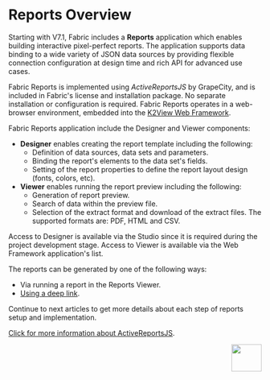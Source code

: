 # Reports Overview

Starting with V7.1, Fabric includes a **Reports** application which enables building interactive pixel-perfect reports. The application supports data binding to a wide variety of JSON data sources by providing flexible connection configuration at design time and rich API for advanced use cases.

Fabric Reports is implemented using *ActiveReportsJS* by GrapeCity, and is included in Fabric's license and installation package. No separate installation or configuration is required. Fabric Reports operates in a web-browser environment, embedded into the [K2View Web Framework](/articles/30_web_framework/01_web_framework_overview.html).  

Fabric Reports application include the Designer and Viewer components:

* **Designer** enables creating the report template including the following: 
  - Definition of data sources, data sets and parameters.
  - Binding the report's elements to the data set's fields.
  - Setting of the report properties to define the report layout design (fonts, colors, etc). 
* **Viewer** enables running the report preview including the following:
  - Generation of report preview. 
  - Search of data within the preview file.
  - Selection of the extract format and download of the extract files. The supported formats are: PDF, HTML and CSV.

Access to Designer is available via the Studio since it is required during the project development stage. Access to Viewer is available via the Web Framework application's list.

The reports can be generated by one of the following ways: 

* Via running a report in the Reports Viewer.
* [Using a deep link](06_report_execution_guidelines.md#reports-generation-using-deep-link).

Continue to next articles to get more details about each step of reports setup and implementation.

[Click for more information about ActiveReportsJS](https://www.grapecity.com/activereportsjs/demos/).

[<img align="right" width="60" height="54" src="/articles/images/Next.png">](02_create_new_report.md) 

